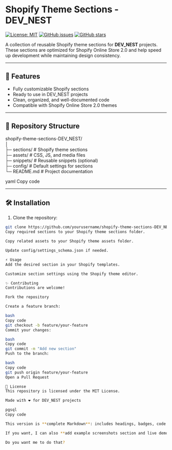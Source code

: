 # Shopify Theme Sections - DEV_NEST

[![License: MIT](https://img.shields.io/badge/License-MIT-green.svg)](https://opensource.org/licenses/MIT)
[![GitHub issues](https://img.shields.io/github/issues/yourusername/shopify-theme-sections-DEV_NEST)](https://github.com/yourusername/shopify-theme-sections-DEV_NEST/issues)
[![GitHub stars](https://img.shields.io/github/stars/yourusername/shopify-theme-sections-DEV_NEST)](https://github.com/yourusername/shopify-theme-sections-DEV_NEST/stargazers)

A collection of reusable Shopify theme sections for **DEV_NEST** projects. These sections are optimized for Shopify Online Store 2.0 and help speed up development while maintaining design consistency.

---

## 🚀 Features

- Fully customizable Shopify sections  
- Ready to use in DEV_NEST projects  
- Clean, organized, and well-documented code  
- Compatible with Shopify Online Store 2.0 themes  

---

## 📂 Repository Structure

shopify-theme-sections-DEV_NEST/  <br>
│ <br>
├─ sections/ # Shopify theme sections  <br>
├─ assets/ # CSS, JS, and media files  <br>
├─ snippets/ # Reusable snippets (optional)  <br>
├─ config/ # Default settings for sections  <br>
└─ README.md # Project documentation  <br>

yaml
Copy code

---

## 🛠 Installation

1. Clone the repository:  
```bash
git clone https://github.com/yourusername/shopify-theme-sections-DEV_NEST.git
Copy required sections to your Shopify theme sections folder.

Copy related assets to your Shopify theme assets folder.

Update config/settings_schema.json if needed.

⚡ Usage
Add the desired section in your Shopify templates.

Customize section settings using the Shopify theme editor.

✨ Contributing
Contributions are welcome!

Fork the repository

Create a feature branch:

bash
Copy code
git checkout -b feature/your-feature
Commit your changes:

bash
Copy code
git commit -m "Add new section"
Push to the branch:

bash
Copy code
git push origin feature/your-feature
Open a Pull Request

📄 License
This repository is licensed under the MIT License.

Made with ❤️ for DEV_NEST projects

pgsql
Copy code

This version is **complete Markdown**: includes headings, badges, code blocks, and structured sections—ready for GitHub.  

If you want, I can also **add example screenshots section and live demo placeholders** so your README looks professional and visually appealing.  

Do you want me to do that?
